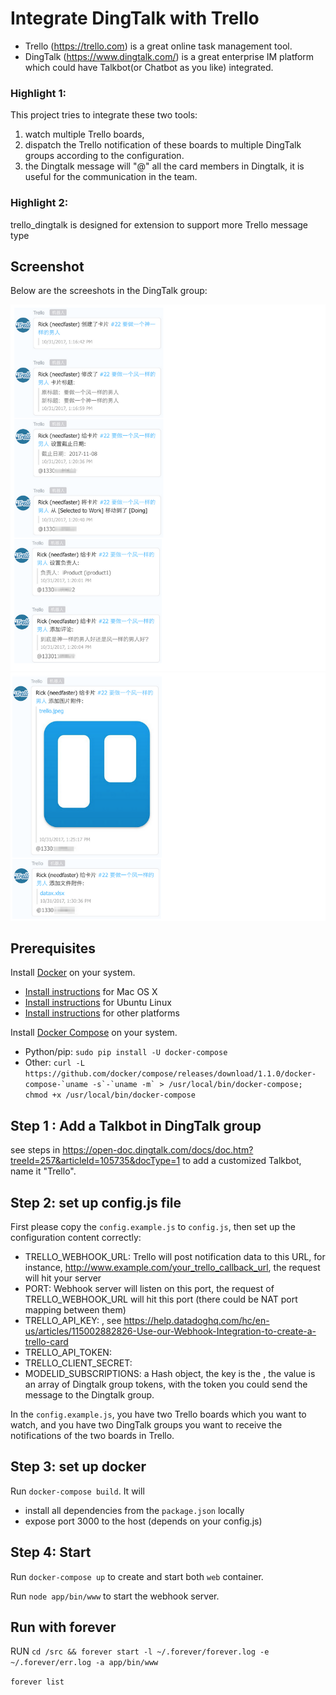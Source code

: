 # Integrate DingTalk with Trello

* Trello (https://trello.com) is a great online task management tool. 
* DingTalk (https://www.dingtalk.com/) is a great enterprise IM platform which could have Talkbot(or Chatbot as you like) integrated.

### Highlight 1:
This project tries to integrate these two tools: 
1) watch multiple Trello boards, 
2) dispatch the Trello notification of these boards to multiple DingTalk groups according to the configuration.
3) the Dingtalk message will "@" all the card members in Dingtalk, it is useful for the communication in the team.

### Highlight 2:
trello_dingtalk is designed for extension to support more Trello message type

## Screenshot
Below are the screeshots in the DingTalk group:

![](resources/trello1.png)
![](resources/trello2.png) 

## Prerequisites

Install [Docker](https://www.docker.com/) on your system.

* [Install instructions](https://docs.docker.com/installation/mac/) for Mac OS X
* [Install instructions](https://docs.docker.com/installation/ubuntulinux/) for Ubuntu Linux
* [Install instructions](https://docs.docker.com/installation/) for other platforms

Install [Docker Compose](http://docs.docker.com/compose/) on your system.

* Python/pip: `sudo pip install -U docker-compose`
* Other: ``curl -L https://github.com/docker/compose/releases/download/1.1.0/docker-compose-`uname -s`-`uname -m` > /usr/local/bin/docker-compose; chmod +x /usr/local/bin/docker-compose``
## Step 1 : Add a Talkbot in DingTalk group

see steps in https://open-doc.dingtalk.com/docs/doc.htm?treeId=257&articleId=105735&docType=1 to add a customized  Talkbot, name it "Trello".

## Step 2: set up config.js file

First please copy the `config.example.js` to `config.js`, then set up the configuration content correctly:

- TRELLO_WEBHOOK_URL: Trello will post notification data to this URL, for instance, http://www.example.com/your_trello_callback_url, the request will hit your server
- PORT: Webhook server will listen on this port, the request of TRELLO_WEBHOOK_URL will hit this port (there could be NAT port mapping between them)
- TRELLO_API_KEY: <trello API key>, see https://help.datadoghq.com/hc/en-us/articles/115002882826-Use-our-Webhook-Integration-to-create-a-trello-card
- TRELLO_API_TOKEN: <trello API token>
- TRELLO_CLIENT_SECRET: <trello client secret>
- MODELID_SUBSCRIPTIONS: a Hash object, the key is the <trello board ID which you want to watch>, the value is an array of Dingtalk group tokens, with the token you could send the message to the Dingtalk group.

In the `config.example.js`, you have two Trello boards which you want to watch, and you have two DingTalk groups you want to receive the notifications of the two boards in Trello.

## Step 3: set up docker

Run `docker-compose build`. It will

* install all dependencies from the `package.json` locally
* expose port 3000 to the host (depends on your config.js)

## Step 4: Start

Run `docker-compose up` to create and start both `web` container.

Run `node app/bin/www` to start the webhook server.

## Run with forever
RUN `cd /src && forever start -l ~/.forever/forever.log -e ~/.forever/err.log -a app/bin/www`

`forever list`
